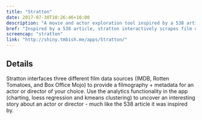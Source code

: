 ```yaml
---
title: "Stratton"
date: 2017-07-30T10:26:46+10:00
description: "A movie and actor exploration tool inspired by a 538 article."
bref: "Inspired by a 538 article, stratton interactively scrapes film data from the web and presents it for analysis"
screencap: "stratton"
link: "http://shiny.tmbish.me/apps/Stratton/"
---
```


## Details

Stratton interfaces three different film data sources (IMDB, Rotten Tomatoes, and Box Office Mojo) to provide a filmography + metadata for an actor or director of your choice. Use the analytics functionality in the app (charting, loess regression and kmeans clustering) to uncover an interesting story about an actor or director - much like the 538 article it was inspired by.
